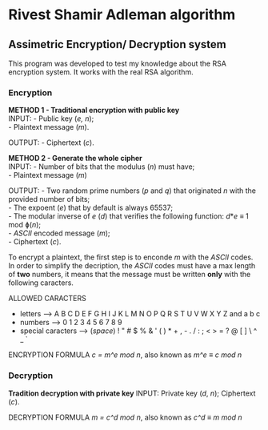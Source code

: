 # Rivest Shamir Adleman algorithm

## Assimetric Encryption/ Decryption system
This program was developed to test my knowledge about the RSA encryption system. It works with the real RSA algorithm.

### Encryption
**METHOD 1 - Traditional encryption with public key**<br>
INPUT: 
       - Public key (_e, n_);<br>
       - Plaintext message (_m_).

OUTPUT: 
       - Ciphertext (_c_).

**METHOD 2 - Generate the whole cipher**<br>
INPUT: 
       - Number of bits that the modulus (_n_) must have;<br>
       - Plaintext message (_m_)

OUTPUT: 
       - Two random prime numbers (_p_ and _q_) that originated _n_ with the provided number of bits;<br>
       - The expoent (_e_) that by default is always 65537;<br>
       - The modular inverse of _e_ (_d_) that verifies the following function: _d_*_e_ ≡ 1 mod ɸ(_n_);<br>
       - _ASCII_ encoded message (_m_);<br>
       - Ciphertext (_c_).

To encrypt a plaintext, the first step is to enconde _m_ with the _ASCII_ codes. In order to simplify the decription, the _ASCII_ codes must have a max length of **two** numbers, it means that the message must be written **only** with the following caracters.

ALLOWED CARACTERS
- letters --> A B C D E F G H I J K L M N O P Q R S T U V W X Y Z and a b c
- numbers --> 0 1 2 3 4 5 6 7 8 9
- special caracters --> (_space_) ! " # $ % & ' ( ) * + , - . / : ; < > = ? @ [ ] \ ^ _ `

ENCRYPTION FORMULA
_c = m^e mod n_, also known as _m^e ≡ c mod n_


### Decryption
**Tradition decryption with private key**
INPUT: Private key (_d_, _n_);
       Ciphertext (_c_).

DECRYPTION FORMULA
_m = c^d mod n_, also known as _c^d ≡ m mod n_

